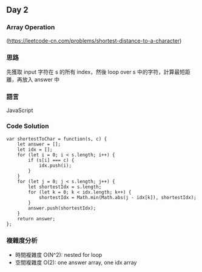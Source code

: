 ## Day 2

### Array Operation

(<https://leetcode-cn.com/problems/shortest-distance-to-a-character>)

### 思路

先獲取 input 字符在 s 的所有 index，然後 loop over s 中的字符，計算最短距離，再放入 answer 中

### 語言

JavaScript

### Code Solution

```
var shortestToChar = function(s, c) {
    let answer = [];
    let idx = [];
    for (let i = 0; i < s.length; i++) {
        if (s[i] === c) {
            idx.push(i);
        }
    }
    for (let j = 0; j < s.length; j++) {
        let shortestIdx = s.length;
        for (let k = 0; k < idx.length; k++) {
            shortestIdx = Math.min(Math.abs(j - idx[k]), shortestIdx);
        }
        answer.push(shortestIdx);
    }
    return answer;
};
```

### 複雜度分析

- 時間複雜度 O(N^2): nested for loop
- 空間複雜度 O(2): one answer array, one idx array
